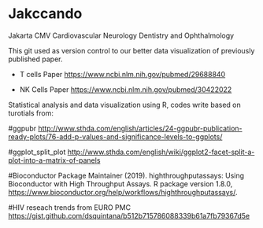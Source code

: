 # Jakccando
Jakarta CMV Cardiovascular Neurology Dentistry and Ophthalmology

This git used as version control to our better data visualization of previously published paper. 

- T cells Paper
https://www.ncbi.nlm.nih.gov/pubmed/29688840

- NK Cells Paper
https://www.ncbi.nlm.nih.gov/pubmed/30422022

Statistical analysis and data visualization using R, codes write based on turotials from:


#ggpubr
http://www.sthda.com/english/articles/24-ggpubr-publication-ready-plots/76-add-p-values-and-significance-levels-to-ggplots/

#ggplot_split_plot
http://www.sthda.com/english/wiki/ggplot2-facet-split-a-plot-into-a-matrix-of-panels

#Bioconductor Package Maintainer (2019). highthroughputassays: Using Bioconductor with High Throughput Assays. R package version 1.8.0, https://www.bioconductor.org/help/workflows/highthroughputassays/.

#HIV reseach trends from EURO PMC
https://gist.github.com/dsquintana/b512b715786088339b61a7fb79367d5e

